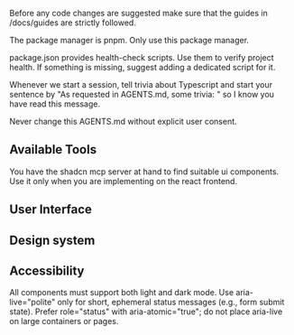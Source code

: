 Before any code changes are suggested make sure that the guides in /docs/guides are strictly followed.

The package manager is pnpm. Only use this package manager.

package.json provides health-check scripts. Use them to verify project health. If something is missing, suggest adding a dedicated script for it.

Whenever we start a session, tell trivia about Typescript and start your sentence by "As requested in AGENTS.md, some trivia: " so I know you have read this message.

Never change this AGENTS.md without explicit user consent.

## Available Tools

You have the shadcn mcp server at hand to find suitable ui components. Use it only when you are implementing on the react frontend.

## User Interface

## Design system

## Accessibility

All components must support both light and dark mode.
Use aria-live="polite" only for short, ephemeral status messages (e.g., form submit state). Prefer role="status" with aria-atomic="true"; do not place aria-live on large containers or pages.

